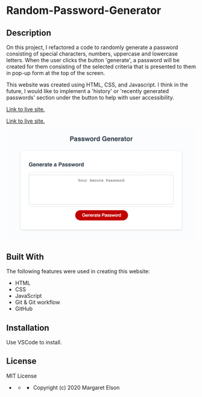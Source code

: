 # Random-Password-Generator

## Description

On this project, I refactored a code to randomly generate a password consisting of special characters, numbers, uppercase and lowercase letters. When the user clicks the button 'generate', a password will be created for them consisting of the selected criteria that is presented to them in pop-up form at the top of the screen.

This website was created using HTML, CSS, and Javascript. I think in the future, I would like to implement a 'history' or 'recently generated passwords' section under the button to help with user accessibility. 

[Link to live site.](https://margaretelson.github.io/Random-Password-Generator/)

[Link to live site.](https://www.youtube.com/watch?v=_8iPlmlJrmo&feature=youtu.be)

![Image of Random Password Generator](./PasswordImage.png)

## Built With

The following features were used in creating this website:
* HTML
* CSS
* JavaScript
* Git & Git workflow
* GitHub


## Installation

Use VSCode to install.


## License

MIT License

- - - Copyright (c) 2020 Margaret Elson

